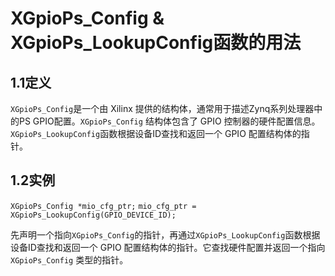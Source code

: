 # XGpioPs_Config & XGpioPs_LookupConfig函数的用法
## 1.1定义
`XGpioPs_Config`是一个由 Xilinx 提供的结构体，通常用于描述Zynq系列处理器中的PS GPIO配置。`XGpioPs_Config` 结构体包含了 GPIO 控制器的硬件配置信息。
`XGpioPs_LookupConfig`函数根据设备ID查找和返回一个 GPIO 配置结构体的指针。
## 1.2实例
`XGpioPs_Config *mio_cfg_ptr;`
`mio_cfg_ptr = XGpioPs_LookupConfig(GPIO_DEVICE_ID);`

先声明一个指向`XGpioPs_Config`的指针，再通过`XGpioPs_LookupConfig`函数根据设备ID查找和返回一个 GPIO 配置结构体的指针。它查找硬件配置并返回一个指向 `XGpioPs_Config` 类型的指针。
